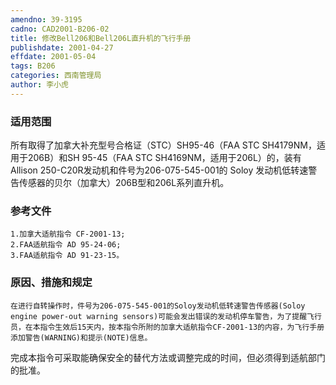```yaml
---
amendno: 39-3195
cadno: CAD2001-B206-02
title: 修改Bell206和Bell206L直升机的飞行手册
publishdate: 2001-04-27
effdate: 2001-05-04
tags: B206
categories: 西南管理局
author: 李小虎
---
```


### 适用范围 
所有取得了加拿大补充型号合格证（STC）SH95-46（FAA STC SH4179NM，适用于206B）和SH 95-45（FAA STC SH4169NM，适用于206L）的，装有Allison 250-C20R发动机和件号为206-075-545-001的 Soloy 发动机低转速警告传感器的贝尔（加拿大）206B型和206L系列直升机。

### 参考文件
    1.加拿大适航指令 CF-2001-13;
    2.FAA适航指令 AD 95-24-06; 
    3.FAA适航指令 AD 91-23-15。


### 原因、措施和规定 
    在进行自转操作时，件号为206-075-545-001的Soloy发动机低转速警告传感器(Soloy engine power-out warning sensors)可能会发出错误的发动机停车警告，为了提醒飞行员，在本指令生效后15天内，按本指令所附的加拿大适航指令CF-2001-13的内容，为飞行手册添加警告(WARNING)和提示(NOTE)信息。 
完成本指令可采取能确保安全的替代方法或调整完成的时间，但必须得到适航部门的批准。
  
